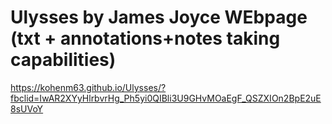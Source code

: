 # Ulysses by James Joyce WEbpage (txt + annotations+notes taking capabilities)

https://kohenm63.github.io/Ulysses/?fbclid=IwAR2XYyHlrbvrHg_Ph5yi0QIBli3U9GHvMOaEgF_QSZXIOn2BpE2uE8sUVoY

